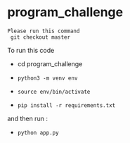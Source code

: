 # program_challenge

    Please run this command
     git checkout master
To run this code
 - cd program_challenge

 - `python3 -m venv env`
 
 - `source env/bin/activate `
 
 - `pip install -r requirements.txt`
 
 and then run :

 - `python app.py` 